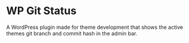 # WP Git Status

A WordPress plugin made for theme development that shows the active themes git branch and commit hash in the admin bar.

